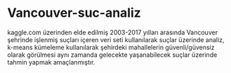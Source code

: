 # Vancouver-suc-analiz

kaggle.com üzerinden elde edilmiş 2003-2017 yılları arasında Vancouver şehrinde işlenmiş suçları içeren veri seti kullanılarak suçlar üzerinde analiz, k-means kümeleme kullanılarak şehirdeki mahallelerin güvenli/güvensiz olarak görülmesi aynı zamanda gelecekte yaşanabilecek suçlar üzerinde tahmin yapmak amaçlanmıştır.
